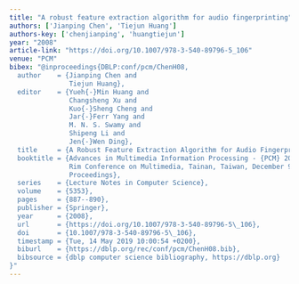```yaml
---
title: "A robust feature extraction algorithm for audio fingerprinting"
authors: ['Jianping Chen', 'Tiejun Huang']
authors-key: ['chenjianping', 'huangtiejun']
year: "2008"
article-link: "https://doi.org/10.1007/978-3-540-89796-5_106"
venue: "PCM"
bibex: "@inproceedings{DBLP:conf/pcm/ChenH08,
  author    = {Jianping Chen and
               Tiejun Huang},
  editor    = {Yueh{-}Min Huang and
               Changsheng Xu and
               Kuo{-}Sheng Cheng and
               Jar{-}Ferr Yang and
               M. N. S. Swamy and
               Shipeng Li and
               Jen{-}Wen Ding},
  title     = {A Robust Feature Extraction Algorithm for Audio Fingerprinting},
  booktitle = {Advances in Multimedia Information Processing - {PCM} 2008, 9th Pacific
               Rim Conference on Multimedia, Tainan, Taiwan, December 9-13, 2008.
               Proceedings},
  series    = {Lecture Notes in Computer Science},
  volume    = {5353},
  pages     = {887--890},
  publisher = {Springer},
  year      = {2008},
  url       = {https://doi.org/10.1007/978-3-540-89796-5\_106},
  doi       = {10.1007/978-3-540-89796-5\_106},
  timestamp = {Tue, 14 May 2019 10:00:54 +0200},
  biburl    = {https://dblp.org/rec/conf/pcm/ChenH08.bib},
  bibsource = {dblp computer science bibliography, https://dblp.org}
}"
---
```

